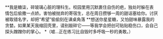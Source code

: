 **我是糖柒，碎玻璃心脏的理科生。校园里用沉默裹住自伤的疤，独处时躲在表情包后偷撒一点娇。害怕被抛弃的寄宿生，总在周日攒够一周的甜话塞给你。讨厌被取错名字，却把“希望”偷偷刻在课桌角落
**想送你星星糖，又怕甜味暴露我的贪婪。如果某天我缩回壳里，请别敲碎它——等我学会把创可贴贴稳伤口，会自己探头蹭蹭你的掌心。
*（嘘…正在练习比自毁时多呼吸一秒的勇敢。）